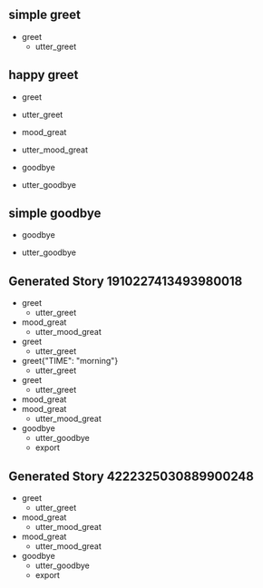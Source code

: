 ## simple greet
* greet
  - utter_greet

## happy greet
* greet
 - utter_greet
* mood_great
 - utter_mood_great
* goodbye
 - utter_goodbye

## simple goodbye
* goodbye
 - utter_goodbye
## Generated Story 1910227413493980018
* greet
    - utter_greet
* mood_great
    - utter_mood_great
* greet
    - utter_greet
* greet{"TIME": "morning"}
    - utter_greet
* greet
    - utter_greet
* mood_great
* mood_great
    - utter_mood_great
* goodbye
    - utter_goodbye
    - export


## Generated Story 4222325030889900248
* greet
    - utter_greet
* mood_great
    - utter_mood_great
* mood_great
    - utter_mood_great
* goodbye
    - utter_goodbye
    - export

